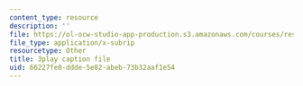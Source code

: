 ```yaml
---
content_type: resource
description: ''
file: https://ol-ocw-studio-app-production.s3.amazonaws.com/courses/res-6-012-introduction-to-probability-spring-2018/66227fe0ddde5e82abeb73b32aaf1e54_1uW3qMFA9Ho.vtt
file_type: application/x-subrip
resourcetype: Other
title: 3play caption file
uid: 66227fe0-ddde-5e82-abeb-73b32aaf1e54
---
```

